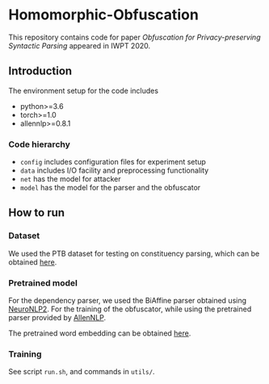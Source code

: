 # Homomorphic-Obfuscation

This repository contains code for paper *Obfuscation for Privacy-preserving Syntactic Parsing* appeared in IWPT 2020.

## Introduction

The environment setup for the code includes

* python>=3.6
* torch>=1.0
* allennlp>=0.8.1

### Code hierarchy

* `config` includes configuration files for experiment setup
* `data` includes I/O facility and preprocessing functionality
* `net` has the model for attacker
* `model` has the model for the parser and the obfuscator

## How to run

### Dataset

We used the PTB dataset for testing on constituency parsing, which can be obtained [here](https://github.com/jhcross/span-parser/tree/master/data).

### Pretrained model

For the dependency parser, we used the BiAffine parser obtained using [NeuroNLP2](https://github.com/XuezheMax/NeuroNLP2). For the training of the obfuscator, while using the pretrained parser provided by [AllenNLP](https://demo.allennlp.org/dependency-parsing).

The pretrained word embedding can be obtained [here](https://github.com/XuezheMax/NeuroNLP2/issues/35).

### Training

See script `run.sh`, and commands in `utils/`.
